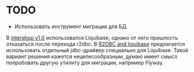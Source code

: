 TODO
======

- Использовать инструмент миграции для БД

В [intershop v1.0](https://github.com/mao321-ru/intershop/releases/tag/v1.0) использовался Liquibase, однако от него пришлость отказаться после перехода r2dbc. В [R2DBC and liquibase](https://stackoverflow.com/questions/62555217/r2dbc-and-liquibase) предлагается использовать отдельный jdbc-драйвер специально для Liquibase. Такой вариант решения кажется нецелесообразным, думаю имеет смысл попробовать другую утилиту для миграции, например Flyway.
